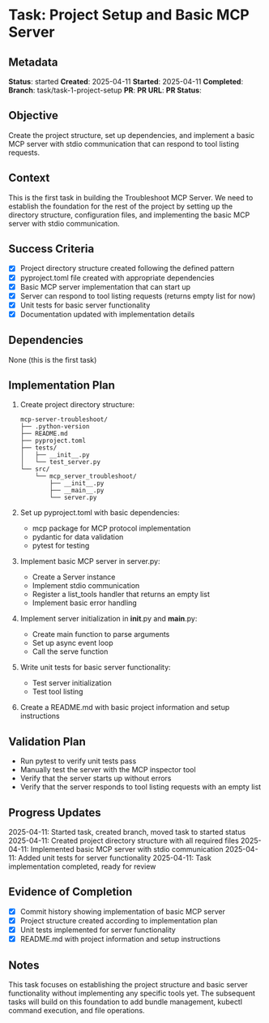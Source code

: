 # Task: Project Setup and Basic MCP Server

## Metadata
**Status**: started
**Created**: 2025-04-11
**Started**: 2025-04-11
**Completed**: 
**Branch**: task/task-1-project-setup
**PR**: 
**PR URL**: 
**PR Status**: 

## Objective
Create the project structure, set up dependencies, and implement a basic MCP server with stdio communication that can respond to tool listing requests.

## Context
This is the first task in building the Troubleshoot MCP Server. We need to establish the foundation for the rest of the project by setting up the directory structure, configuration files, and implementing the basic MCP server with stdio communication.

## Success Criteria
- [x] Project directory structure created following the defined pattern
- [x] pyproject.toml file created with appropriate dependencies
- [x] Basic MCP server implementation that can start up
- [x] Server can respond to tool listing requests (returns empty list for now)
- [x] Unit tests for basic server functionality
- [x] Documentation updated with implementation details

## Dependencies
None (this is the first task)

## Implementation Plan
1. Create project directory structure:
   ```
   mcp-server-troubleshoot/
   ├── .python-version
   ├── README.md
   ├── pyproject.toml
   ├── tests/
   │   ├── __init__.py
   │   └── test_server.py
   └── src/
       └── mcp_server_troubleshoot/
           ├── __init__.py
           ├── __main__.py
           └── server.py
   ```

2. Set up pyproject.toml with basic dependencies:
   - mcp package for MCP protocol implementation
   - pydantic for data validation
   - pytest for testing

3. Implement basic MCP server in server.py:
   - Create a Server instance
   - Implement stdio communication
   - Register a list_tools handler that returns an empty list
   - Implement basic error handling

4. Implement server initialization in __init__.py and __main__.py:
   - Create main function to parse arguments
   - Set up async event loop
   - Call the serve function

5. Write unit tests for basic server functionality:
   - Test server initialization
   - Test tool listing

6. Create a README.md with basic project information and setup instructions

## Validation Plan
- Run pytest to verify unit tests pass
- Manually test the server with the MCP inspector tool
- Verify that the server starts up without errors
- Verify that the server responds to tool listing requests with an empty list

## Progress Updates
2025-04-11: Started task, created branch, moved task to started status
2025-04-11: Created project directory structure with all required files
2025-04-11: Implemented basic MCP server with stdio communication
2025-04-11: Added unit tests for server functionality
2025-04-11: Task implementation completed, ready for review

## Evidence of Completion
- [x] Commit history showing implementation of basic MCP server
- [x] Project structure created according to implementation plan
- [x] Unit tests implemented for server functionality
- [x] README.md with project information and setup instructions

## Notes
This task focuses on establishing the project structure and basic server functionality without implementing any specific tools yet. The subsequent tasks will build on this foundation to add bundle management, kubectl command execution, and file operations.